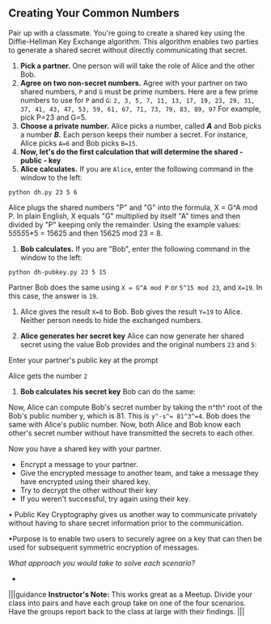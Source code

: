 ## Creating Your Common Numbers

Pair up with a classmate. You're going to create a shared key using the Diffie-Hellman Key Exchange algorithm. This algorithm enables two parties to generate a shared secret without directly communicating that secret. 
    
1. **Pick a partner.** One person will will take the role of Alice and the other Bob.
1. **Agree on two non-secret numbers.** Agree with your partner on two shared numbers, ``P`` and ``G`` must be prime numbers.
  Here are a few prime numbers to use for ``P`` and ``G``: ``2, 3, 5, 7, 11, 13, 17, 19, 23, 29, 31, 37, 41, 43, 47, 53, 59, 61, 67, 71, 73, 79, 83, 89, 97``
  For example, pick P=23 and G=5.
1.  **Choose a private number.** Alice picks a number, called ***A*** and Bob picks a number ***B.*** Each person keeps their number a secret. For instance, Alice picks ``A=6`` and Bob picks ``B=15``.
1. **Now, let's do the first calculation that will determine the shared - public - key**
1. **Alice calculates.** If you are ``Alice``, enter the following command in the window to the left:

``python dh.py 23 5 6``

Alice plugs the shared numbers "P" and "G" into the formula, X = G^A mod P. In plain English, X equals "G" multiplied by itself "A" times and then divided by "P" keeping only the remainder. Using the example values: 5*5*5*5*5*5 = 15625 and then 15625 mod 23 = 8.

1. **Bob calculates.** If you are "Bob", enter the following command in the window to the left:

``python dh-pubkey.py 23 5 15``

Partner Bob does the same using ``X = G^A mod P`` or ``5^15 mod 23``, and ``X=19``. In this case, the answer is ``19``.

1.  Alice gives the result ``X=8`` to Bob. Bob gives the result ``Y=19`` to Alice. Neither person needs to hide the exchanged numbers.

1.  **Alice generates her secret key** Alice can now generate her shared secret using the value Bob provides and the original numbers ``23`` and ``5``:

Enter your partner's public key at the prompt

Alice gets the number ``2``

1.  **Bob calculates his secret key** Bob can do the same:


Now, Alice can compute Bob's secret number by taking the n^th^ root of the Bob's public number y, which is 81. This is ``y^-s^= 81^3^=4``. Bob does the same with Alice's  public number. Now, both Alice and Bob know each other's secret number without have transmitted the secrets to each other.
  
Now you have a shared key with your partner.  

 - Encrypt a message to your partner.
 - Give the encrypted message to another team, and take a message they have encrypted using their shared key.
 - Try to decrypt the other without their key
 - If you weren't successful, try again using their key.



 

• Public Key Cryptography gives us another way to communicate privately without having to share secret information prior to the communication.


•Purpose is to enable two users to securely agree on a key that can then be used for subsequent symmetric encryption of messages.



*What approach you would take to solve each scenario?*


*
|||guidance
**Instructor's Note:**  This works great as a Meetup.  Divide your class into pairs and have each group take on one of the four scenarios. Have the groups report back to the class at large with their findings.
|||
